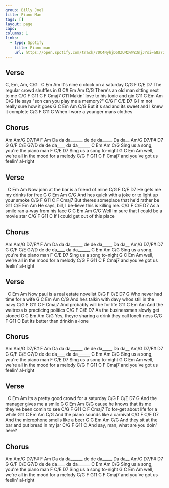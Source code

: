 ```yaml
---
group: Billy Joel
title: Piano Man
tags: []
layout: page
capo: 
columns: 1
links: 
  - type: Spotify
    title: Piano man
    url: https://open.spotify.com/track/70C4NyhjD5OZUMzvWZ3njJ?si=a8a72da52c594009
---
```


## Verse

C, Em, Am, C/G
&nbsp;    C      Em           Am
It's nine o clock on a saturday
C/G  F       C/E             D7
The regular crowd shuffles in
G           C#     Em        Am         C/G
There's an old man sitting next to me
C/G    F           G11       C     F  Cmaj7  G11
Makin' love to his tonic and gin
G11      C           Em        Am        C/G
He says "son can you play me a memory?"
C/G F          C/E         D7        G
I'm not really sure how it goes
G         C          Em          Am       C/G
But it's sad and its sweet and I knew it complete
C/G  F        G11          C
When I wore a younger mans clothes

## Chorus
Am       Am/G         D7/F#     F       Am
Da da da______  de de da_____         Da da__
Am/G  D7/F#    D7           G      G/F     C/E  G7/D
de de da____       da da______
C         Em               Am          C/G
Sing us a song, you're the piano man
F         C/E     D7
Sing us a song to-night
G           C          Em          Am
well, we're all in the mood for a melody
C/G  F            G11         C     F Cmaj7
and you've got us feelin' al-right

## Verse

&nbsp;   C           Em       Am
Now john at the bar is a friend of mine
C/G F          C/E        D7
He  gets me my drinks for free
G       C            Em         Am            C/G
And hes quick with a joke or to light up your smoke
C/G        F              G11         C     F Cmaj7
But theres someplace that he'd rather be
G11      C/E         Em           Am
He says, bill, I be-lieve this is killing me.
C/G    F          C/E          D7
As a  smile ran a-way from his face
G       C           Em         Am    C/G
Well Im sure that I could be a movie star
C/G  F           G11         C
If   I could get out of this place

## Chorus
Am       Am/G         D7/F#     F       Am
Da da da______  de de da_____         Da da__
Am/G  D7/F#    D7           G      G/F     C/E  G7/D
de de da____       da da______
C         Em               Am          C/G
Sing us a song, you're the piano man
F         C/E     D7
Sing us a song to-night
G           C          Em          Am
well, we're all in the mood for a melody
C/G  F            G11         C     F Cmaj7
and you've got us feelin' al-right

## Verse

&nbsp;   C         Em          Am
Now paul is a real estate novelist
C/G  F         C/E        D7     G
Who  never had time for a wife
G       C           Em        Am           C/G
And hes talkin with davy whos still in the navy
C/G  F        G11         C      F  Cmaj7
And  probably will be for life
G11     C           Em         Am
And the waitress is practicing politics
C/G      F           C/E        D7
As   the businessmen slowly get stoned
G           C         Em               Am    C/G
Yes, theyre sharing a drink they call loneli-ness
C/G     F           G11        C
But its better than drinkin a-lone

## Chorus
Am       Am/G         D7/F#     F       Am
Da da da______  de de da_____         Da da__
Am/G  D7/F#    D7           G      G/F     C/E  G7/D
de de da____       da da______
C         Em               Am          C/G
Sing us a song, you're the piano man
F         C/E     D7
Sing us a song to-night
G           C          Em          Am
well, we're all in the mood for a melody
C/G  F            G11         C     F Cmaj7
and you've got us feelin' al-right

## Verse

&nbsp;     C      Em               Am
Its a pretty good crowd for a saturday
C/G     F       C/E        D7     G
And the manager gives me a smile
G        C              Em              Am       C/G
cause he knows that its me they've been comin to see
C/G      F         G11        C      F Cmaj7
To   for-get about life for a while
G11     C     Em            Am       C/G
And the piano sounds like a carnival
C/G     F          C/E           D7
And the microphone smells like a beer
G        C          Em          Am          C/G
And they sit at the bar and put bread in my jar
C/G      F             G11       C
And say, man, what are you doin' here?

## Chorus
Am       Am/G         D7/F#     F       Am
Da da da______  de de da_____         Da da__
Am/G  D7/F#    D7           G      G/F     C/E  G7/D
de de da____       da da______
C         Em               Am          C/G
Sing us a song, you're the piano man
F         C/E     D7
Sing us a song to-night
G           C          Em          Am
well, we're all in the mood for a melody
C/G  F            G11         C     F Cmaj7
and you've got us feelin' al-right
